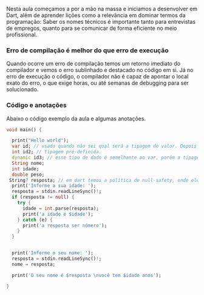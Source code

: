 Nesta aula começamos a por a mão na massa e iniciamos a desenvolver em Dart, além de aprender lições como a relevância em dominar termos da programação:
	Saber os nomes técnicos é importante tanto para entrevistas de empregos, quanto para se comunicar de forma eficiente no meio profissional.
### Erro de compilação é melhor do que erro de execução
Quando ocorre um erro de compilação temos um retorno imediato do compilador e vemos o erro sublinhado e destacado no código em si. Já no erro de execução o código, o compilador não é capaz de apontar o local exato do erro, o que exige horas, ou até semanas de debugging para ser solucionado.
### Código e anotações
Abaixo o código exemplo da aula e algumas anotações.

```dart
void main() {

  print("Hello world");
  var id; // usado quando não sei qual será a tipagem do valor. Depois de definido o valor, a tipagem se torna fixa;
  int id2; // tipagem pré-definida.
  dynamic id3; // esse tipo de dado é semelhante ao var, porém a tipagem se torna 
  String nome;
  int idade;
  double peso;
 String? resposta; // em dart temos a política de null-safety, onde elemenos nulos não são permitidos por padrão afim de evitar erros de execução. 
  print('Informe a sua idade: ');
  resposta = stdin.readLineSync()!;
  if (resposta != null) {
    try {
      idade = int.parse(resposta);
      print('a idade é $idade');
    } catch (e) {
      print('a resposta ser número');
    }
  }


  print('Informe o seu nome: ');
  resposta = stdin.readLineSync()!;
  nome = resposta;

  print('O seu nome é $resposta \nvocê tem $idade anos');

}
```
